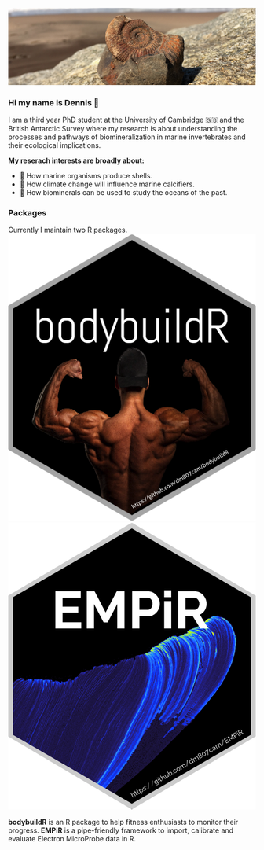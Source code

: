 ![](header.png)

### Hi my name is Dennis 👋
I am a third year PhD student at the University of Cambridge 🇬🇧 and the British Antarctic Survey where my research is about understanding the processes and pathways of biomineralization in marine invertebrates and their ecological implications. 

**My reserach interests are broadly about:**
- 🐚 How marine organisms produce shells.
- 🌊 How climate change will influence marine calcifiers.
- 💎 How biominerals can be used to study the oceans of the past.

### Packages
Currently I maintain two R packages. 
![](https://github.com/dm807cam/bodybuildR/blob/main/man/figures/logo.png)
![](https://github.com/dm807cam/EMPiR/blob/main/man/figures/logo.png)

**bodybuildR** is an R package to help fitness enthusiasts to monitor their progress.
**EMPiR** is a pipe-friendly framework to import, calibrate and evaluate Electron MicroProbe data in R.
